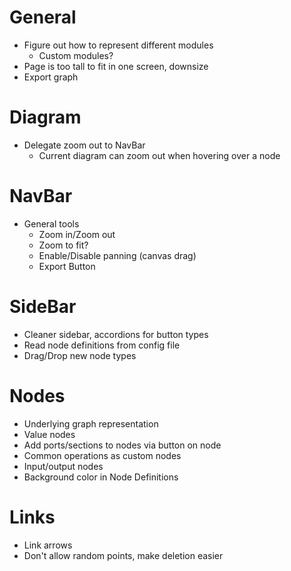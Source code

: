 # General

- Figure out how to represent different modules
  - Custom modules?
- Page is too tall to fit in one screen, downsize
- Export graph

# Diagram

- Delegate zoom out to NavBar
  - Current diagram can zoom out when hovering over a node

# NavBar

- General tools
  - Zoom in/Zoom out
  - Zoom to fit?
  - Enable/Disable panning (canvas drag)
  - Export Button

# SideBar

- Cleaner sidebar, accordions for button types
- Read node definitions from config file
- Drag/Drop new node types

# Nodes

- Underlying graph representation
- Value nodes
- Add ports/sections to nodes via button on node
- Common operations as custom nodes
- Input/output nodes
- Background color in Node Definitions

# Links

- Link arrows
- Don't allow random points, make deletion easier
